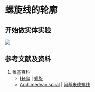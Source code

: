 # 螺旋线的轮廓

## 开始做实体实验

![](/images/函数与解析几何/在2维坐标纸上感受n个点组成了任意形状的轮廓/螺旋线的轮廓/1a1.jpg)

## 参考文献及资料

1. 维基百科
	- [Helix](https://en.wikipedia.org/wiki/Helix) | [螺旋](https://zh.wikipedia.org/wiki/螺旋) 
	- [Archimedean spiral](https://en.wikipedia.org/wiki/Archimedean_spiral) | [阿基米德螺线](https://zh.wikipedia.org/wiki/阿基米德螺线) 
